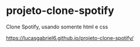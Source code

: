 # projeto-clone-spotify
 Clone Spotify, usando somente html e css

https://lucasgabriel6.github.io/projeto-clone-spotify/
